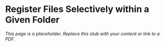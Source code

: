 #    Register Files Selectively within a Given Folder

_This page is a placeholder. Replace this stub with your content or link to a PDF._
